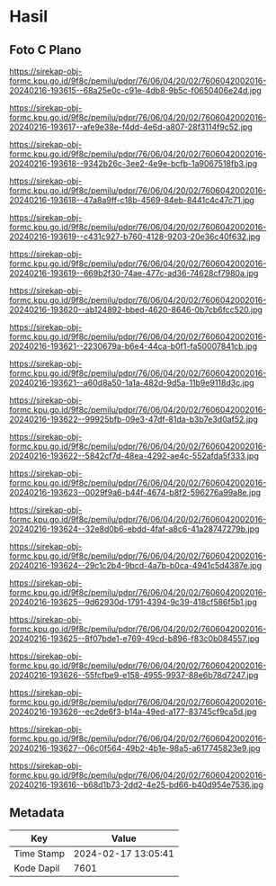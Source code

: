 # Hasil

## Foto C Plano

https://sirekap-obj-formc.kpu.go.id/9f8c/pemilu/pdpr/76/06/04/20/02/7606042002016-20240216-193615--68a25e0c-c91e-4db8-9b5c-f0650406e24d.jpg

https://sirekap-obj-formc.kpu.go.id/9f8c/pemilu/pdpr/76/06/04/20/02/7606042002016-20240216-193617--afe9e38e-f4dd-4e6d-a807-28f3114f9c52.jpg

https://sirekap-obj-formc.kpu.go.id/9f8c/pemilu/pdpr/76/06/04/20/02/7606042002016-20240216-193618--9342b26c-3ee2-4e9e-bcfb-1a9067518fb3.jpg

https://sirekap-obj-formc.kpu.go.id/9f8c/pemilu/pdpr/76/06/04/20/02/7606042002016-20240216-193618--47a8a9ff-c18b-4569-84eb-8441c4c47c71.jpg

https://sirekap-obj-formc.kpu.go.id/9f8c/pemilu/pdpr/76/06/04/20/02/7606042002016-20240216-193619--c431c927-b760-4128-9203-20e36c40f632.jpg

https://sirekap-obj-formc.kpu.go.id/9f8c/pemilu/pdpr/76/06/04/20/02/7606042002016-20240216-193619--669b2f30-74ae-477c-ad36-74628cf7980a.jpg

https://sirekap-obj-formc.kpu.go.id/9f8c/pemilu/pdpr/76/06/04/20/02/7606042002016-20240216-193620--ab124892-bbed-4620-8646-0b7cb6fcc520.jpg

https://sirekap-obj-formc.kpu.go.id/9f8c/pemilu/pdpr/76/06/04/20/02/7606042002016-20240216-193621--2230679a-b6e4-44ca-b0f1-fa50007841cb.jpg

https://sirekap-obj-formc.kpu.go.id/9f8c/pemilu/pdpr/76/06/04/20/02/7606042002016-20240216-193621--a60d8a50-1a1a-482d-9d5a-11b9e9118d3c.jpg

https://sirekap-obj-formc.kpu.go.id/9f8c/pemilu/pdpr/76/06/04/20/02/7606042002016-20240216-193622--99925bfb-09e3-47df-81da-b3b7e3d0af52.jpg

https://sirekap-obj-formc.kpu.go.id/9f8c/pemilu/pdpr/76/06/04/20/02/7606042002016-20240216-193622--5842cf7d-48ea-4292-ae4c-552afda5f333.jpg

https://sirekap-obj-formc.kpu.go.id/9f8c/pemilu/pdpr/76/06/04/20/02/7606042002016-20240216-193623--0029f9a6-b44f-4674-b8f2-596276a99a8e.jpg

https://sirekap-obj-formc.kpu.go.id/9f8c/pemilu/pdpr/76/06/04/20/02/7606042002016-20240216-193624--32e8d0b6-ebdd-4faf-a8c6-41a28747279b.jpg

https://sirekap-obj-formc.kpu.go.id/9f8c/pemilu/pdpr/76/06/04/20/02/7606042002016-20240216-193624--29c1c2b4-9bcd-4a7b-b0ca-4941c5d4387e.jpg

https://sirekap-obj-formc.kpu.go.id/9f8c/pemilu/pdpr/76/06/04/20/02/7606042002016-20240216-193625--9d62930d-1791-4394-9c39-418cf586f5b1.jpg

https://sirekap-obj-formc.kpu.go.id/9f8c/pemilu/pdpr/76/06/04/20/02/7606042002016-20240216-193625--8f07bde1-e769-49cd-b896-f83c0b084557.jpg

https://sirekap-obj-formc.kpu.go.id/9f8c/pemilu/pdpr/76/06/04/20/02/7606042002016-20240216-193626--55fcfbe9-e158-4955-9937-88e6b78d7247.jpg

https://sirekap-obj-formc.kpu.go.id/9f8c/pemilu/pdpr/76/06/04/20/02/7606042002016-20240216-193626--ec2de6f3-b14a-49ed-a177-83745cf9ca5d.jpg

https://sirekap-obj-formc.kpu.go.id/9f8c/pemilu/pdpr/76/06/04/20/02/7606042002016-20240216-193627--06c0f564-49b2-4b1e-98a5-a617745823e9.jpg

https://sirekap-obj-formc.kpu.go.id/9f8c/pemilu/pdpr/76/06/04/20/02/7606042002016-20240216-193616--b68d1b73-2dd2-4e25-bd66-b40d954e7536.jpg


## Metadata

| Key        | Value               |
| ---------- | ------------------- |
| Time Stamp | 2024-02-17 13:05:41 |
| Kode Dapil | 7601                |



